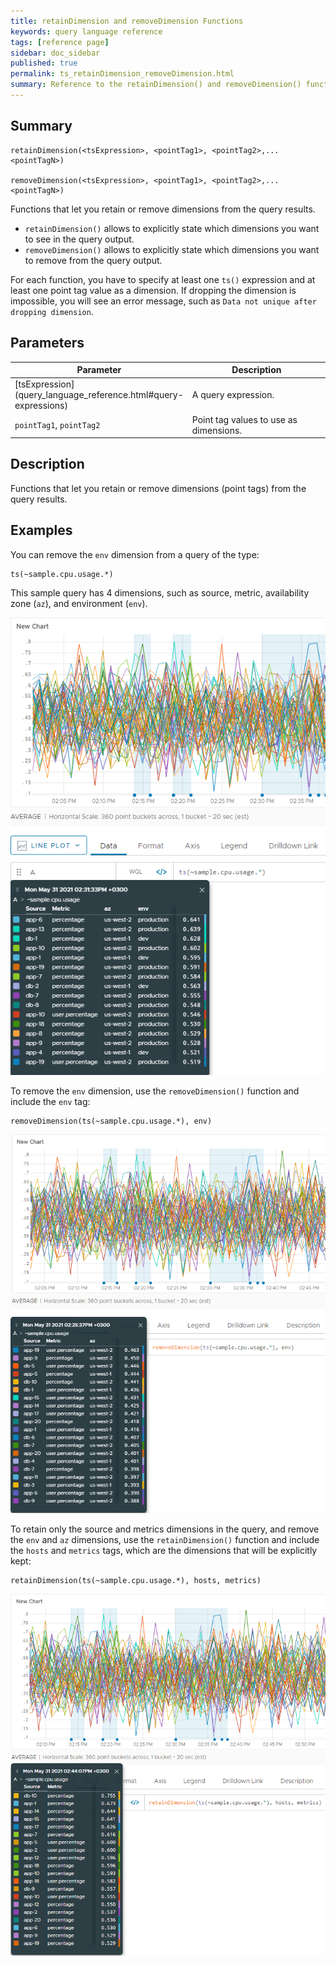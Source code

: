 ```yaml
---
title: retainDimension and removeDimension Functions
keywords: query language reference
tags: [reference page]
sidebar: doc_sidebar
published: true
permalink: ts_retainDimension_removeDimension.html
summary: Reference to the retainDimension() and removeDimension() functions
---
```

## Summary

```
retainDimension(<tsExpression>, <pointTag1>, <pointTag2>,...<pointTagN>)

removeDimension(<tsExpression>, <pointTag1>, <pointTag2>,...<pointTagN>)

```

Functions that let you retain or remove dimensions from the query results. 

* `retainDimension()` allows to explicitly state which dimensions you want to see in the query output.
* `removeDimension()` allows to explicitly state which dimensions you want to remove from the query output.

For each function, you have to specify at least one `ts()` expression and at least one point tag value as a dimension. If dropping the dimension is impossible, you will see an error message, such as `Data not unique after dropping dimension`.


## Parameters

<table>
<tbody>
<thead>
<tr><th width="20%">Parameter</th><th width="80%">Description</th></tr>
</thead>
<tr>
<td markdown="span"> [tsExpression](query_language_reference.html#query-expressions)</td>
<td>A query expression. </td>
</tr>
<tr>
<td markdown="span"><code>pointTag1</code>, <code>pointTag2</code></td>
<td>Point tag values to use as dimensions.</td>
</tr>
</tbody>
</table>

## Description 

Functions that let you retain or remove dimensions (point tags) from the query results.

## Examples

You can remove the `env` dimension from a query of the type:

```
ts(~sample.cpu.usage.*)

```

This sample query has 4 dimensions, such as source, metric, availability zone (`az`), and environment (`env`).

![A chart created with the sample query with 4 dimensions shown in the pinned legend - source, metric, availability zone and environment.](images/before-applying-remove-retaindimension.png)

To remove the `env` dimension, use the `removeDimension()` function and include the `env` tag:

```
removeDimension(ts(~sample.cpu.usage.*), env)

```
![A chart created with the above query after applying the removeDimension function with the environment dimension removed from the pinned legend.](images/after-applying-removedimension.png)


To retain only the source and metrics dimensions in the query, and remove the `env` and `az` dimensions, use the `retainDimension()` function and include the `hosts` and `metrics` tags, which are the dimensions that will be explicitly kept:

```
retainDimension(ts(~sample.cpu.usage.*), hosts, metrics)

```

![A chart created with the above query after applying the retainDimension function with the environment and availability zone dimensions removed from the pinned legend.](images/after-applying-retaindimension.png)
